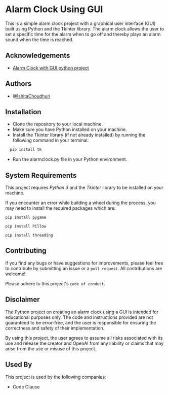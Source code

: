 
# Alarm Clock Using GUI

This is a simple alarm clock project with a graphical user interface (GUI) built using Python and the Tkinter library. The alarm clock allows the user to set a specific time for the alarm when to go off and thereby plays an alarm sound when the time is reached.



## Acknowledgements

 - [Alarm Clock with GUI python project](https://youtu.be/q1GUQTckTvc)
 


## Authors

- [@IshitaChoudhuri](https://github.com/IshitaChoudhuri)




## Installation

- Clone the repository to your local machine.
- Make sure you have Python installed on your machine.
- Install the Tkinter library (if not already installed) by running the following command in your terminal:
```bash
  pip install tk
```
- Run the alarmclock.py file in your Python environment.
    
## System Requirements
This project requires *Python 3* and the *Tkinter* library to be installed on your machine.

If you encounter an error while building a wheel during the process, you may need to install the required packages which are:


```pip install pygame```

```pip install Pillow```

```pip install threading```


## Contributing

If you find any bugs or have suggestions for improvements, please feel free to contribute by submitting an issue or a `pull request`. All contributions are welcome!

Please adhere to this project's `code of conduct`.



## Disclaimer
The Python project on creating an alarm clock using a GUI is intended for educational purposes only. The code and instructions provided are not guaranteed to be error-free, and the user is responsible for ensuring the correctness and safety of their implementation.

By using this project, the user agrees to assume all risks associated with its use and release the creator and OpenAI from any liability or claims that may arise from the use or misuse of this project.
## Used By

This project is used by the following companies:

- Code Clause

